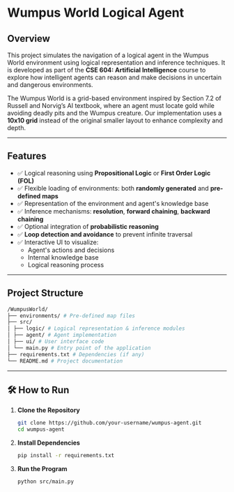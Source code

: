 # Wumpus World Logical Agent

## Overview

This project simulates the navigation of a logical agent in the Wumpus World environment using logical representation and inference techniques. It is developed as part of the **CSE 604: Artificial Intelligence** course to explore how intelligent agents can reason and make decisions in uncertain and dangerous environments.

The Wumpus World is a grid-based environment inspired by Section 7.2 of Russell and Norvig’s AI textbook, where an agent must locate gold while avoiding deadly pits and the Wumpus creature. Our implementation uses a **10x10 grid** instead of the original smaller layout to enhance complexity and depth.

---

## Features

- ✅ Logical reasoning using **Propositional Logic** or **First Order Logic (FOL)**
- ✅ Flexible loading of environments: both **randomly generated** and **pre-defined maps**
- ✅ Representation of the environment and agent's knowledge base
- ✅ Inference mechanisms: **resolution**, **forward chaining**, **backward chaining**
- ✅ Optional integration of **probabilistic reasoning**
- ✅ **Loop detection and avoidance** to prevent infinite traversal
- ✅ Interactive UI to visualize:
  - Agent's actions and decisions
  - Internal knowledge base
  - Logical reasoning process

---

## Project Structure
```bash
/WumpusWorld/
├── environments/ # Pre-defined map files
├── src/
│ ├── logic/ # Logical representation & inference modules
│ ├── agent/ # Agent implementation
│ ├── ui/ # User interface code
│ └── main.py # Entry point of the application
├── requirements.txt # Dependencies (if any)
└── README.md # Project documentation
```

---

## 🛠 How to Run

1. **Clone the Repository**
   ```bash
   git clone https://github.com/your-username/wumpus-agent.git
   cd wumpus-agent
   ```
2. **Install Dependencies**
    ```bash
    pip install -r requirements.txt
    ```
3. **Run the Program**
    ```bash
    python src/main.py
    ```
